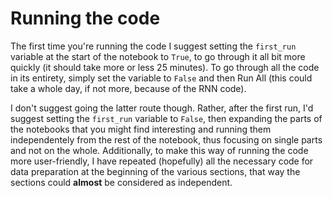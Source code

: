 
# Running the code

The first time you're running the code I suggest setting the `first_run` variable at the start of the notebook to `True`, to go through it all bit more quickly (it should take more or less 25 minutes).
To go through all the code in its entirety, simply set the variable to `False` and then Run All (this could take a whole day, if not more, because of the RNN code).

I don't suggest going the latter route though.
Rather, after the first run, I'd suggest setting the `first_run` variable to `False`, then expanding the parts of the notebooks that you might find interesting and running them independentely from the rest of the notebook, thus focusing on single parts and not on the whole.
Additionally, to make this way of running the code more user-friendly, I have repeated (hopefully) all the necessary code for data preparation at the beginning of the various sections, that way the sections could **almost** be considered as independent.
